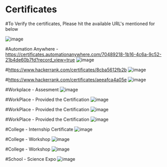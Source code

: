 # Certificates

#To Verify the certificates, Please hit the available URL's mentioned for below

![image](https://user-images.githubusercontent.com/90131327/132288343-07453f22-0bc2-4021-a9c2-f0b3b48f8939.png)

#Automation Anywhere - https://certificates.automationanywhere.com/70489218-1b16-4c6a-9c52-21b4de60b7fd?record_view=true
![image](https://user-images.githubusercontent.com/90131327/132289528-7b6c211b-e40b-4bdb-91ae-230a2e13bf07.png)

#https://www.hackerrank.com/certificates/8cba5612fb2b
![image](https://user-images.githubusercontent.com/90131327/132284983-5d5b223c-7885-48a1-8004-5d2a3a1ffc17.png)

#https://www.hackerrank.com/certificates/aeeafca4a05e
![image](https://user-images.githubusercontent.com/90131327/132284087-84fa7d1e-9c80-4e45-a419-f82362288686.png)

#Workplace - Assesment
![image](https://user-images.githubusercontent.com/90131327/132321696-8f0de2a0-381a-45da-ae57-2122c1f94c57.png)

#WorkPlace - Provided the Certification
![image](https://user-images.githubusercontent.com/90131327/132289388-432d6642-b06b-4086-89f9-1ffdbeffbb97.png)

#WorkPlace - Provided the Certification
![image](https://user-images.githubusercontent.com/90131327/132289927-4006ad7b-1fd9-41a2-96dc-c6696e2ffa64.png)

#WorkPlace - Provided the Certification
![image](https://user-images.githubusercontent.com/90131327/132290012-5bde5555-0db7-4165-9195-0f6d9210bd43.png)

#College - Internship Certificate
![image](https://user-images.githubusercontent.com/90131327/132287350-b7e7d7fc-4767-4c88-8048-e4a0386bd208.png)

#College - Workshop
![image](https://user-images.githubusercontent.com/90131327/132287744-7a06b4f6-43e8-4b02-96a8-0e677e5d4b9f.png)

#College - Workshop
![image](https://user-images.githubusercontent.com/90131327/132288165-1973f98b-dfbc-4359-821f-ba6d0198cb7d.png)

#School - Science Expo
![image](https://user-images.githubusercontent.com/90131327/132287968-01a23fa1-3b70-4b0c-825f-d6c53e776501.png)

